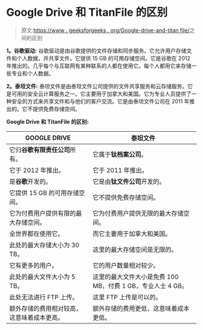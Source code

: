 # Google Drive 和 TitanFile 的区别

> 原文:[https://www . geeksforgeeks . org/Google-drive-and-titan file/](https://www.geeksforgeeks.org/difference-between-google-drive-and-titanfile/)之间的区别

**1。谷歌驱动:**
谷歌驱动是由谷歌提供的文件存储和同步服务。它允许用户存储文件和个人数据，并共享文件。它提供 15 GB 的可用存储空间。它是谷歌在 2012 年推出的。几乎每个与互联网有某种联系的人都在使用它。每个人都用它来存储一些专业和个人数据。

**2。泰坦文件:**
泰坦文件是由泰坦文件公司提供的文件共享服务和云存储服务。它是可用的安全云计算服务之一。它主要用于加拿大和美国。它为专业人员提供了一种安全的方式来共享文件和与他们的客户交流。它是由泰坦文件公司在 2011 年推出的。它不提供免费存储空间。

**Google Drive 和 TitanFile 的区别:**

<center>

| GOOGLE DRIVE | 泰坦文件 |
| --- | --- |
| 它归**谷歌有限责任公司**所有。 | 它属于**钛档案公司**。 |
| 它于 2012 年推出。 | 它于 2011 年推出。 |
| 是**谷歌**开发的。 | 它是由**钛文件公司**开发的。 |
| 它提供 15 GB 的可用存储空间。 | 它不提供免费存储空间。 |
| 它为付费用户提供有限的最大存储空间。 | 它为付费用户提供无限的最大存储空间。 |
| 全世界都在使用它。 | 而它主要用于加拿大和美国。 |
| 此处的最大存储大小为 30 TB。 | 这里的最大存储空间是无限的。 |
| 它有更多的用户。 | 它的用户数量相对较少。 |
| 此处的最大文件大小为 5 TB。 | 这里的最大文件大小是免费 100 MB，付费 1 GB，专业人士 4 GB。 |
| 此处无法进行 FTP 上传。 | 这里 FTP 上传是可以的。 |
| 额外存储的费用相对较高，这意味着成本更高。 | 额外存储的费用更低，这意味着成本更低。 |

</center>